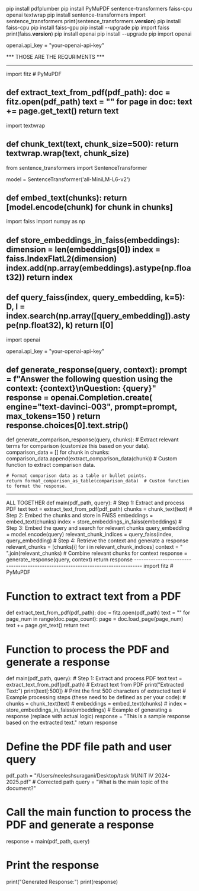  pip install pdfplumber
 pip install PyMuPDF sentence-transformers faiss-cpu openai textwrap
pip install sentence-transformers
import sentence_transformers
print(sentence_transformers.__version__)
pip install faiss-cpu
pip install faiss-gpu
pip install --upgrade pip
import faiss
print(faiss.__version__)
pip install openai
pip install --upgrade pip
import openai

openai.api_key = "your-openai-api-key"

   *** THOSE ARE THE REQURIMENTS ***

-------------------------------------------------------------
   import fitz  # PyMuPDF

def extract_text_from_pdf(pdf_path):
    doc = fitz.open(pdf_path)
    text = ""
    for page in doc:
        text += page.get_text()
    return text
----------------------------------------------------------------
import textwrap

def chunk_text(text, chunk_size=500):
    return textwrap.wrap(text, chunk_size)
----------------------------------------------------------------
from sentence_transformers import SentenceTransformer

model = SentenceTransformer('all-MiniLM-L6-v2')

def embed_text(chunks):
    return [model.encode(chunk) for chunk in chunks]
---------------------------------------------------------------
import faiss
import numpy as np

def store_embeddings_in_faiss(embeddings):
    dimension = len(embeddings[0])
    index = faiss.IndexFlatL2(dimension)
    index.add(np.array(embeddings).astype(np.float32))
    return index
---------------------------------------------------------------
def query_faiss(index, query_embedding, k=5):
    D, I = index.search(np.array([query_embedding]).astype(np.float32), k)
    return I[0]
------------------------------------------------------------------
import openai

openai.api_key = "your-openai-api-key"

def generate_response(query, context):
    prompt = f"Answer the following question using the context: {context}\nQuestion: {query}"
    response = openai.Completion.create(
        engine="text-davinci-003", 
        prompt=prompt, 
        max_tokens=150
    )
    return response.choices[0].text.strip()
---------------------------------------------------------------------
def generate_comparison_response(query, chunks):
    # Extract relevant terms for comparison (customize this based on your data).
    comparison_data = []
    for chunk in chunks:
        comparison_data.append(extract_comparison_data(chunk))  # Custom function to extract comparison data.

    # Format comparison data as a table or bullet points.
    return format_comparison_as_table(comparison_data)  # Custom function to format the response.
-----------------------------------------------------------------------------
ALL TOGETHER 
def main(pdf_path, query):
    # Step 1: Extract and process PDF text
    text = extract_text_from_pdf(pdf_path)
    chunks = chunk_text(text)
    # Step 2: Embed the chunks and store in FAISS
    embeddings = embed_text(chunks)
    index = store_embeddings_in_faiss(embeddings)
    # Step 3: Embed the query and search for relevant chunks
    query_embedding = model.encode(query)
    relevant_chunk_indices = query_faiss(index, query_embedding)
     # Step 4: Retrieve the context and generate a response
    relevant_chunks = [chunks[i] for i in relevant_chunk_indices]
    context = " ".join(relevant_chunks)  # Combine relevant chunks for context
    response = generate_response(query, context)
    return response
    ---------------------------------------------------------------------------------
    import fitz  # PyMuPDF

# Function to extract text from a PDF
def extract_text_from_pdf(pdf_path):
    doc = fitz.open(pdf_path)
    text = ""
     for page_num in range(doc.page_count):
        page = doc.load_page(page_num)
        text += page.get_text()
    return text

# Function to process the PDF and generate a response
def main(pdf_path, query):
    # Step 1: Extract and process PDF text
    text = extract_text_from_pdf(pdf_path)  # Extract text from PDF
    print("Extracted Text:")
    print(text[:500])  # Print the first 500 characters of extracted text
     # Example processing steps (these need to be defined as per your code):
    # chunks = chunk_text(text)
    # embeddings = embed_text(chunks)
    # index = store_embeddings_in_faiss(embeddings)
     # Example of generating a response (replace with actual logic)
    response = "This is a sample response based on the extracted text."
    return response

# Define the PDF file path and user query
pdf_path = "/Users/neeleshsuragani/Desktop/task 1/UNIT IV 2024-2025.pdf"  # Corrected path
query = "What is the main topic of the document?"

# Call the main function to process the PDF and generate a response
response = main(pdf_path, query)

# Print the response
print("Generated Response:")
print(response)
